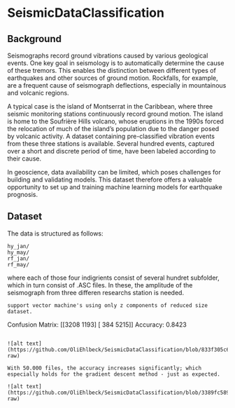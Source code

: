 # SeismicDataClassification

## Background

Seismographs record ground vibrations caused by various geological events. One key goal in seismology is to automatically determine the cause of these tremors. This enables the distinction between different types of earthquakes and other sources of ground motion. Rockfalls, for example, are a frequent cause of seismograph deflections, especially in mountainous and volcanic regions.

A typical case is the island of Montserrat in the Caribbean, where three seismic monitoring stations continuously record ground motion. The island is home to the Soufrière Hills volcano, whose eruptions in the 1990s forced the relocation of much of the island’s population due to the danger posed by volcanic activity. A dataset containing pre-classified vibration events from these three stations is available. Several hundred events, captured over a short and discrete period of time, have been labeled according to their cause.

In geoscience, data availability can be limited, which poses challenges for building and validating models. This dataset therefore offers a valuable opportunity to set up and training machine learning models for earthquake prognosis.

## Dataset

The data is structured as follows:

```
hy_jan/
hy_may/
rf_jan/
rf_may/
```

where each of those four indigrients consist of several hundret subfolder, which in turn consist of .ASC files. In these, the amplitude of the seismograph from three differen researchs station is needed. 

```
support vector machine's using only z components of reduced size dataset.
```
Confusion Matrix: 
[[3208  1193]
 [   384 5215]]
Accuracy: 0.8423
```

![alt text](https://github.com/OliEhlbeck/SeismicDataClassification/blob/833f305c697bf8c5c83c30609eb41ae75916a8f9/images/FeaturesSVM.jpg?raw)

With 50.000 files, the accuracy increases significantly; which especially holds for the gradient descent method - just as expected.

![alt text](https://github.com/OliEhlbeck/SeismicDataClassification/blob/3389fc589a78dfd08f12f134aae86efff304ad48/images/ConfusionMatrixGradienDescent.jpg?raw)

